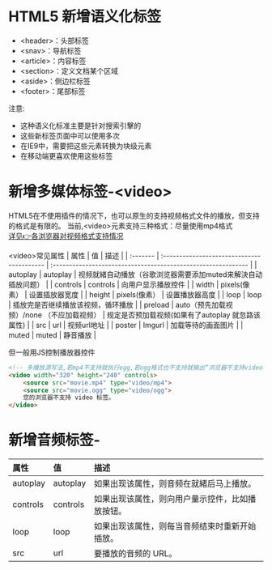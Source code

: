 # HTML5 新增语义化标签
* \<header>：头部标签
* \<snav>：导航标签
* \<article>：内容标签
* \<section>：定义文档某个区域
* \<aside>：侧边栏标签
* \<footer>：尾部标签

注意:
* 这种语义化标准主要是针对搜索引擊的
* 这些新标签页面中可以使用多次
* 在IE9中，需要把这些元素转换为块级元素
* 在移动端更喜欢使用这些标签
# 新增多媒体标签-\<video>

HTML5在不使用插件的情况下，也可以原生的支持视频格式文件的播放，但支持的格式是有限的。
当前,\<video>元素支持三种格式：尽量使用mp4格式  
[详见👉各浏览器对视频格式支持情况](https://www.runoob.com/tags/tag-video.html)

\<video>常见属性
| 属性     | 值                                         | 描述                                                          |
| :------- | :----------------------------------------- | :------------------------------------------------------------ |
| autoplay | autoplay                                   | 视频就緒自动播放（谷歌浏览器需要添加muted来解決自动插放问题） |
| controls | controls                                   | 向用户显示播放控件                                            |
| width    | pixels(像素）                              | 设置插放器宽度                                                |
| height   | pixels(像素）                              | 设置播放器高度                                                |
| loop     | loop                                       | 插放完是否继续播放该视频，循环播放                            |
| preload  | auto（预先加载视频）/none （不应加载视频） | 规定是否预加载视频(如果有了autoplay 就忽路该属性)             |
| src      | url                                        | 视频url地址                                                   |
| poster   | Imgurl                                     | 加载等待的画面图片                                            |
| muted    | muted                                      | 静音播放                                                      |

但一般用JS控制播放器控件
```html
<!-- 多播放源写法,若mp4不支持就执行ogg,若ogg格式也不支持就输出“浏览器不支持video标签” -->
<video width="320" height="240" controls>
    <source src="movie.mp4" type="video/mp4">
    <source src="movie.ogg" type="video/ogg">
    您的浏览器不支持 video 标签。
</video>
```
# 新增音频标签-<audio>

| 属性     | 值       | 描述                                             |
| :------- | :------- | :----------------------------------------------- |
| autoplay | autoplay | 如果出现该属性，则音频在就緒后马上播放。         |
| controls | controls | 如果出现该属性，则向用户量示控件，比如播放按钮。 |
| loop     | loop     | 如果出现该属性，则每当音频结束时重新开始插放。   |
| src      | url      | 要播放的音频的 URL。                             |











